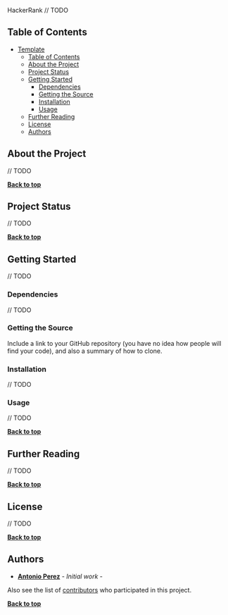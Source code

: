 HackerRank
// TODO

## Table of Contents

- [Template](#template)
  - [Table of Contents](#table-of-contents)
  - [About the Project](#about-the-project)
  - [Project Status](#project-status)
  - [Getting Started](#getting-started)
    - [Dependencies](#dependencies)
    - [Getting the Source](#getting-the-source)
    - [Installation](#installation)
    - [Usage](#usage)
  - [Further Reading](#further-reading)
  - [License](#license)
  - [Authors](#authors)

## About the Project
// TODO

**[Back to top](#table-of-contents)**

## Project Status
// TODO

**[Back to top](#table-of-contents)**

## Getting Started
// TODO

### Dependencies
// TODO

### Getting the Source

Include a link to your GitHub repository (you have no idea how people will find your code), and also a summary of how to clone.

### Installation
// TODO

### Usage
// TODO

**[Back to top](#table-of-contents)**
## Further Reading
// TODO

**[Back to top](#table-of-contents)**

## License
// TODO

**[Back to top](#table-of-contents)**

## Authors

* **[Antonio Perez](https://github.com/jsueprez)** - *Initial work* -

Also see the list of [contributors](https://github.com/your/project/contributors) who participated in this project.

**[Back to top](#table-of-contents)**